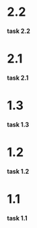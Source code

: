 # 2.2

**task 2.2**
# 2.1

**task 2.1**

# 1.3

**task 1.3**

# 1.2

**task 1.2**

# 1.1

**task 1.1**
